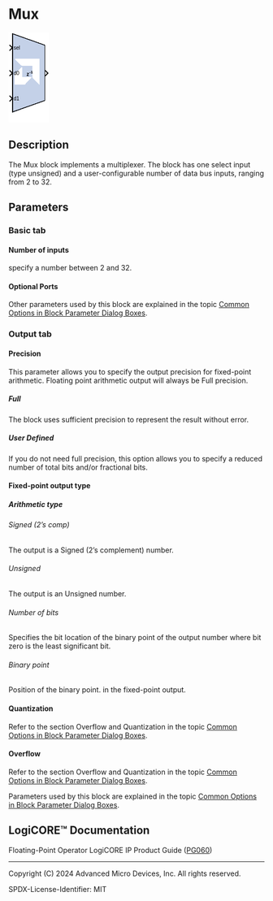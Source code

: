 # Mux

![](./Images/block.png)

## Description
The Mux block implements a multiplexer. The block has one select
input (type unsigned) and a user-configurable number of data bus inputs,
ranging from 2 to 32.

## Parameters

### Basic tab  
#### Number of inputs  
specify a number between 2 and 32.

#### Optional Ports  
Other parameters used by this block are explained in the topic [Common
Options in Block Parameter Dialog
Boxes](../../GEN/common-options/README.md).


### Output tab  
#### Precision  
This parameter allows you to specify the output precision for
fixed-point arithmetic. Floating point arithmetic output will always be
Full precision.

##### Full  
The block uses sufficient precision to represent the result without
error.

##### User Defined  
If you do not need full precision, this option allows you to specify a
reduced number of total bits and/or fractional bits.

#### Fixed-point output type  
##### Arithmetic type  
###### Signed (2’s comp)  
The output is a Signed (2’s complement) number.

###### Unsigned  
The output is an Unsigned number.

###### Number of bits  
Specifies the bit location of the binary point of the output number
where bit zero is the least significant bit.

###### Binary point  
Position of the binary point. in the fixed-point output.

#### Quantization  
Refer to the section Overflow and Quantization in the topic [Common
Options in Block Parameter Dialog
Boxes](../../GEN/common-options/README.md).

#### Overflow  
Refer to the section Overflow and Quantization in the topic [Common
Options in Block Parameter Dialog
Boxes](../../GEN/common-options/README.md).

Parameters used by this block are explained in the topic [Common Options
in Block Parameter Dialog
Boxes](../../GEN/common-options/README.md).

## LogiCORE™ Documentation

Floating-Point Operator LogiCORE IP Product Guide
([PG060](https://docs.xilinx.com/access/sources/ud/document?isLatest=true&url=pg060-floating-point&ft:locale=en-US))

--------------
Copyright (C) 2024 Advanced Micro Devices, Inc.
All rights reserved.

SPDX-License-Identifier: MIT
